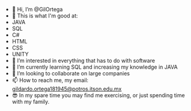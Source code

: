- 👋 Hi, I’m @GilOrtega
- 🔬 This is what I'm good at:
- JAVA
- SQL
- C#
- HTML
- CSS
- UNITY
- 👀 I’m interested in everything that has to do with software
- 🌱 I’m currently learning SQL and increasing my knowledge in JAVA
- 💞️ I’m looking to collaborate on large companies
- 📫 How to reach me, my email: gildardo.ortega181945@potros.itson.edu.mx
- 😎 In my spare time you may find me exercising, or just spending time with my family.

<!---
GilOrtega/GilOrtega is a ✨ special ✨ repository because its `README.md` (this file) appears on your GitHub profile.
You can click the Preview link to take a look at your changes.
--->
